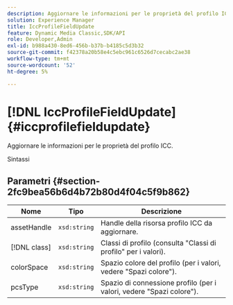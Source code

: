 ```yaml
---
description: Aggiornare le informazioni per le proprietà del profilo ICC.
solution: Experience Manager
title: IccProfileFieldUpdate
feature: Dynamic Media Classic,SDK/API
role: Developer,Admin
exl-id: b988a430-8ed6-456b-b37b-b4185c5d3b32
source-git-commit: f42378a20b58e4c5ebc961c6526d7cecabc2ae38
workflow-type: tm+mt
source-wordcount: '52'
ht-degree: 5%

---
```


# [!DNL IccProfileFieldUpdate]{#iccprofilefieldupdate}

Aggiornare le informazioni per le proprietà del profilo ICC.

Sintassi

## Parametri {#section-2fc9bea56b6d4b72b80d4f04c5f9b862}

| Nome | Tipo | Descrizione |
|---|---|---|
| assetHandle | `xsd:string` | Handle della risorsa profilo ICC da aggiornare. |
| [!DNL class] | `xsd:string` | Classi di profilo (consulta &quot;Classi di profilo&quot; per i valori). |
| colorSpace | `xsd:string` | Spazio colore del profilo (per i valori, vedere &quot;Spazi colore&quot;). |
| pcsType | `xsd:string` | Spazio di connessione profilo (per i valori, vedere &quot;Spazi colore&quot;). |
